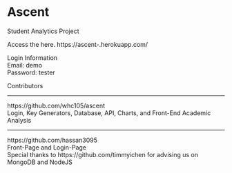 # Ascent
Student Analytics Project

Access the here.
https://ascent-.herokuapp.com/

Login Information
<br>
Email: demo
<br>
Password: tester


Contributors
<hr>
https://github.com/whc105/ascent
<br>
Login, Key Generators, Database, API, Charts, and Front-End Academic Analysis
<hr>
https://github.com/hassan3095
<br>
Front-Page and Login-Page

<br>
Special thanks to https://github.com/timmyichen for advising us on MongoDB and NodeJS
